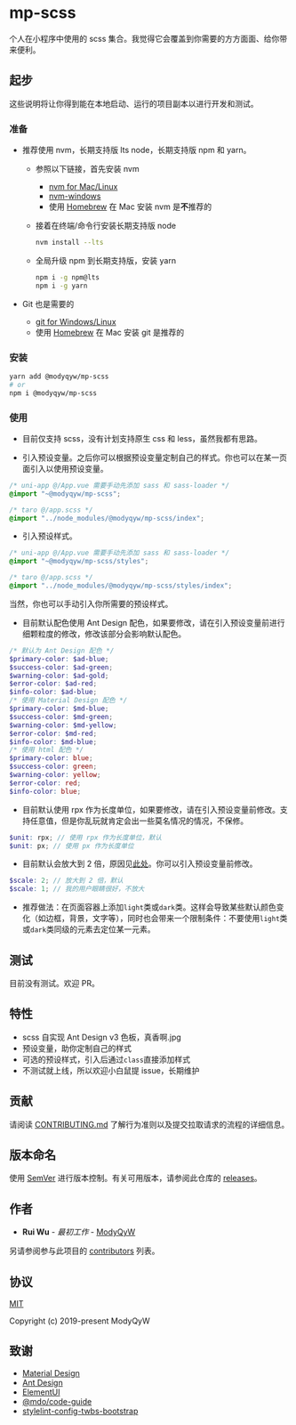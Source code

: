 # mp-scss

个人在小程序中使用的 scss 集合。我觉得它会覆盖到你需要的方方面面、给你带来便利。

## 起步

这些说明将让你得到能在本地启动、运行的项目副本以进行开发和测试。

### 准备

- 推荐使用 nvm，长期支持版 lts node，长期支持版 npm 和 yarn。
  - 参照以下链接，首先安装 nvm
    - [nvm for Mac/Linux](https://github.com/nvm-sh/nvm)
    - [nvm-windows](https://github.com/coreybutler/nvm-windows)
    - 使用 [Homebrew](https://brew.sh/) 在 Mac 安装 nvm 是**不**推荐的
  - 接着在终端/命令行安装长期支持版 node

    ```sh
    nvm install --lts
    ```

  - 全局升级 npm 到长期支持版，安装 yarn

    ```sh
    npm i -g npm@lts
    npm i -g yarn
    ```

- Git 也是需要的
  - [git for Windows/Linux](https://git-scm.com/downloads)
  - 使用 [Homebrew](https://brew.sh/) 在 Mac 安装 git 是推荐的

### 安装

```sh
yarn add @modyqyw/mp-scss
# or
npm i @modyqyw/mp-scss
```

### 使用

- 目前仅支持 scss，没有计划支持原生 css 和 less，虽然我都有思路。

- 引入预设变量。之后你可以根据预设变量定制自己的样式。你也可以在某一页面引入以使用预设变量。

```scss
/* uni-app @/App.vue 需要手动先添加 sass 和 sass-loader */
@import "~@modyqyw/mp-scss";
```

```scss
/* taro @/app.scss */
@import "../node_modules/@modyqyw/mp-scss/index";
```

- 引入预设样式。

```scss
/* uni-app @/App.vue 需要手动先添加 sass 和 sass-loader */
@import "~@modyqyw/mp-scss/styles";
```

```scss
/* taro @/app.scss */
@import "../node_modules/@modyqyw/mp-scss/styles/index";
```

当然，你也可以手动引入你所需要的预设样式。

- 目前默认配色使用 Ant Design 配色，如果要修改，请在引入预设变量前进行细颗粒度的修改，修改该部分会影响默认配色。

```scss
/* 默认为 Ant Design 配色 */
$primary-color: $ad-blue;
$success-color: $ad-green;
$warning-color: $ad-gold;
$error-color: $ad-red;
$info-color: $ad-blue;
/* 使用 Material Design 配色 */
$primary-color: $md-blue;
$success-color: $md-green;
$warning-color: $md-yellow;
$error-color: $md-red;
$info-color: $md-blue;
/* 使用 html 配色 */
$primary-color: blue;
$success-color: green;
$warning-color: yellow;
$error-color: red;
$info-color: blue;
```

- 目前默认使用 rpx 作为长度单位，如果要修改，请在引入预设变量前修改。支持任意值，但是你乱玩就肯定会出一些莫名情况的情况，不保修。

```scss
$unit: rpx; // 使用 rpx 作为长度单位，默认
$unit: px; // 使用 px 作为长度单位
```

- 目前默认会放大到 2 倍，原因见[此处](https://developers.weixin.qq.com/miniprogram/dev/framework/view/wxss.html)。你可以引入预设变量前修改。

```scss
$scale: 2; // 放大到 2 倍，默认
$scale: 1; // 我的用户眼睛很好，不放大
```

- 推荐做法：在页面容器上添加`light`类或`dark`类。这样会导致某些默认颜色变化（如边框，背景，文字等），同时也会带来一个限制条件：不要使用`light`类或`dark`类同级的元素去定位某一元素。

## 测试

目前没有测试。欢迎 PR。

## 特性

- scss 自实现 Ant Design v3 色板，真香啊.jpg
- 预设变量，助你定制自己的样式
- 可选的预设样式，引入后通过`class`直接添加样式
- 不测试就上线，所以欢迎小白鼠提 issue，长期维护

## 贡献

请阅读 [CONTRIBUTING.md](./CONTRIBUTING.md) 了解行为准则以及提交拉取请求的流程的详细信息。

## 版本命名

使用 [SemVer](http://semver.org/) 进行版本控制。有关可用版本，请参阅此仓库的 [releases](https://github.com/ModyQyW/css-styles/releases)。

## 作者

- **Rui Wu** - *最初工作* - [ModyQyW](https://github.com/ModyQyW)

另请参阅参与此项目的 [contributors](https://github.com/ModyQyW/css-styles/contributors) 列表。

## 协议

[MIT](./LICENSE)

Copyright (c) 2019-present ModyQyW

## 致谢

- [Material Design](https://material.io/)
- [Ant Design](https://ant.design/)
- [ElementUI](https://element.eleme.io/)
- [@mdo/code-guide](https://github.com/mdo/code-guide)
- [stylelint-config-twbs-bootstrap](https://github.com/twbs/stylelint-config-twbs-bootstrap)

